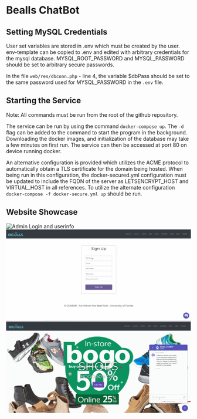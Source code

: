# Bealls ChatBot


## Setting MySQL Credentials
User set variables are stored in .env which must be created by the user. env-template can be copied to .env and edited with arbitrary credentials for the mysql database. MYSQL_ROOT_PASSWORD and MYSQL_PASSWORD should be set to arbitrary secure passwords. 

In the file `web/res/dbconn.php` - line 4, the variable $dbPass should be set to the same password used for MYSQL_PASSWORD in the `.env` file. 

## Starting the Service
Note: All commands must be run from the root of the github repository. 

The service can be run by using the command `docker-compose up`. The `-d` flag can be added to the command to start the program in the background. Downloading the docker images, and initialization of the database may take a few minutes on first run. 
The service can then be accessed at port 80 on device running docker.

An alternative configuration is provided which utilizes the ACME protocol to automatically obtain a TLS certificate for the domain being hosted. When being run in this configuration, the docker-secured.yml configuration must be updated to include the FQDN of the server as LETSENCRYPT_HOST and VIRTUAL_HOST in all references. To utilize the alternate configuration `docker-compose -f docker-secure.yml up` should be run. 

## Website Showcase

![Admin Login and userinfo](https://github.com/stobon17/Bealls-Chat-Bot/blob/main/web/img/Fall20_ForWhomTheBeallTolls_1.gif?raw=true)
![Admin Login and userinfo](https://github.com/stobon17/Bealls-Chat-Bot/blob/main/web/img/Fall20_ForWhomTheBeallTolls_2.gif?raw=true)
![Admin Login and userinfo](https://github.com/stobon17/Bealls-Chat-Bot/blob/main/web/img/Fall20_ForWhomTheBeallTolls_3.gif?raw=true)
